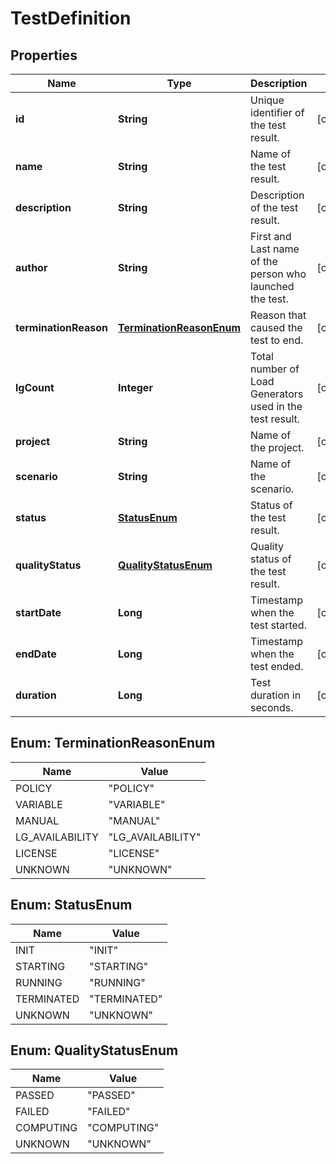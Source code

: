 # TestDefinition

## Properties
Name | Type | Description | Notes
------------ | ------------- | ------------- | -------------
**id** | **String** | Unique identifier of the test result. |  [optional]
**name** | **String** | Name of the test result. |  [optional]
**description** | **String** | Description of the test result. |  [optional]
**author** | **String** | First and Last name of the person who launched the test. |  [optional]
**terminationReason** | [**TerminationReasonEnum**](#TerminationReasonEnum) | Reason that caused the test to end. |  [optional]
**lgCount** | **Integer** | Total number of Load Generators used in the test result. |  [optional]
**project** | **String** | Name of the project. |  [optional]
**scenario** | **String** | Name of the scenario. |  [optional]
**status** | [**StatusEnum**](#StatusEnum) | Status of the test result. |  [optional]
**qualityStatus** | [**QualityStatusEnum**](#QualityStatusEnum) | Quality status of the test result. |  [optional]
**startDate** | **Long** | Timestamp when the test started. |  [optional]
**endDate** | **Long** | Timestamp when the test ended. |  [optional]
**duration** | **Long** | Test duration in seconds. |  [optional]

<a name="TerminationReasonEnum"></a>
## Enum: TerminationReasonEnum
Name | Value
---- | -----
POLICY | &quot;POLICY&quot;
VARIABLE | &quot;VARIABLE&quot;
MANUAL | &quot;MANUAL&quot;
LG_AVAILABILITY | &quot;LG_AVAILABILITY&quot;
LICENSE | &quot;LICENSE&quot;
UNKNOWN | &quot;UNKNOWN&quot;

<a name="StatusEnum"></a>
## Enum: StatusEnum
Name | Value
---- | -----
INIT | &quot;INIT&quot;
STARTING | &quot;STARTING&quot;
RUNNING | &quot;RUNNING&quot;
TERMINATED | &quot;TERMINATED&quot;
UNKNOWN | &quot;UNKNOWN&quot;

<a name="QualityStatusEnum"></a>
## Enum: QualityStatusEnum
Name | Value
---- | -----
PASSED | &quot;PASSED&quot;
FAILED | &quot;FAILED&quot;
COMPUTING | &quot;COMPUTING&quot;
UNKNOWN | &quot;UNKNOWN&quot;
